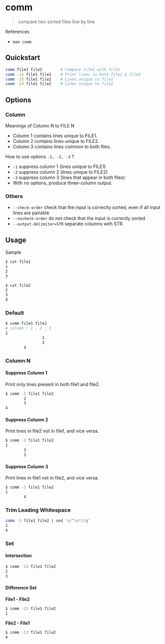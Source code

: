 # comm

> compare two sorted files line by line

References

* `man comm`

## Quickstart

```bash
comm file1 file2        # Compare file1 with file2
comm -12 file1 file2    # Print lines in both file1 & file2
comm -23 file1 file2    # Lines unique to file1
comm -13 file1 file2    # Lines unique to file2
```

## Options

### Column

Meanings of Column N to FILE N

* Column 1 contains lines unique to FILE1.
* Column 2 contains lines unique to FILE2.
* Column 3 contains lines common to both files.

How to use options `-1, -2, -3` ?

* `-1` suppress column 1 \(lines unique to FILE1\)
* `-2` suppress column 2 \(lines unique to FILE2\)
* `-3` suppress column 3 \(lines that appear in both files\)
* With no options, produce three-column output.

### Others

* `--check-order` check that the input is correctly sorted, even if all input lines are pairable
* `--nocheck-order` do not check that the input is correctly sorted
* `--output-delimiter=STR` separate columns with STR

## Usage

Sample

```bash
$ cat file1
1
2
3

$ cat file2
2
3
4
```

### Default

```bash
$ comm file1 file2
# column : 1 , 2 , 3
1
                2
                3
        4
```

### Column N

#### Suppress Column 1

Print only lines present in both file1 and file2.

```bash
$ comm -1 file1 file2
        2
        3
4
```

#### Suppress Column 2

Print lines in file2 not in file1, and vice versa.

```bash
$ comm -2 file1 file2
1
        2
        3
```

#### Suppress Column 3

Print lines in file1 not in file2, and vice versa.

```bash
$ comm -3 file1 file2
1
        4
```

### Trim Leading Whitespace

```bash
comm -3 file1 file2 | sed 's/^\s*//g'
1
4
```

### Set

#### Intersection

```bash
$ comm -12 file1 file2
2
3
```

#### Difference Set

**File1 - File2**

```bash
$ comm -23 file1 file2
1
```

**File2 - File1**

```bash
$ comm -13 file1 file2
4
```

